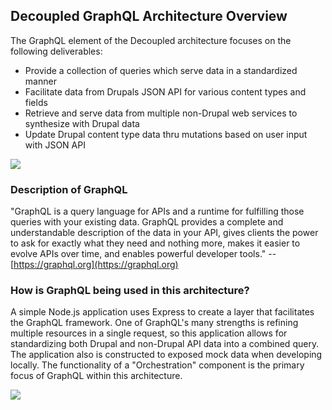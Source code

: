 ## Decoupled GraphQL Architecture Overview

The GraphQL element of the Decoupled architecture focuses on the following deliverables: 

- Provide a collection of queries which serve data in a standardized manner
- Facilitate data from Drupals JSON API for various content types and fields
- Retrieve and serve data from multiple non-Drupal web services to synthesize with Drupal data 
- Update Drupal content type data thru mutations based on user input with JSON API 

<img src="https://content.screencast.com/users/BedimStudios/folders/Jing/media/8a8d41a2-3fbd-4b52-8be0-4528e827623b/00002926.png" />

### Description of GraphQL

"GraphQL is a query language for APIs and a runtime for fulfilling those queries with your existing data. GraphQL provides a complete and understandable description of the data in your API, gives clients the power to ask for exactly what they need and nothing more, makes it easier to evolve APIs over time, and enables powerful developer tools." -- [https://graphql.org](https://graphql.org)

### How is GraphQL being used in this architecture?

A simple Node.js application uses Express  to create a layer that facilitates the GraphQL framework. One of GraphQL's many strengths is refining multiple resources in a single request, so this application allows for standardizing both Drupal and non-Drupal API data into a combined query. The application also is constructed to exposed mock data when developing locally. The functionality of a "Orchestration" component is the primary focus of GraphQL within this architecture. 

<img src="https://content.screencast.com/users/BedimStudios/folders/Jing/media/80dc01d4-1d52-4533-b848-5bedbc47dbd3/00002927.png" />


